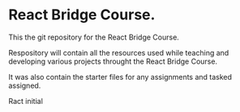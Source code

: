 # React Bridge Course. 

This the git repository for the React Bridge Course.

Respository will contain all the resources used while teaching and developing various projects throught the React Bridge Course.


It was also contain the starter files for any assignments and tasked assigned.

Ract initial 